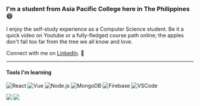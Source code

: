 ### I'm a student from Asia Pacific College here in The Philippines 😄

I enjoy the self-study experience as a Computer Science student. Be it a quick video on Youtube or a fully-fledged course path online; the apples don't fall too far from the tree we all know and love.

Connect with me on [LinkedIn](https://www.linkedin.com/in/julian-terry-bass-601434192/). 💬

---

#### Tools I'm learning

![React](https://img.shields.io/badge/React-informational?style=flat&logo=React&logoColor=white&color=0e4be6)
![Vue](https://img.shields.io/badge/Vue-informational?style=flat&logo=Vue.js&logoColor=white&color=36c770)
![Node.js](https://img.shields.io/badge/Node.js-informational?style=flat&logo=Node.js&logoColor=white&color=067a10)
![MongoDB](https://img.shields.io/badge/MongoDB-informational?style=flat&logo=MongoDB&logoColor=white&color=067a10)
![Firebase](https://img.shields.io/badge/Firebase-informational?style=flat&logo=Firebase&logoColor=white&color=orange)
![VSCode](https://img.shields.io/badge/VSCode-informational?style=flat&logo=VisualStudioCode&logoColor=white&color=0417c7)

<a href="https://github.com/anuraghazra/github-readme-stats">
  <img align="left" src="https://github-readme-stats.vercel.app/api?username=JulianSegunderaBass&count_private=true&include_all_commits=TRUE&custom_title=My Stats&show_icons=true&hide_border=TRUE&theme=github_dark" />
</a>
<a href="https://github.com/anuraghazra/github-readme-stats">
  <img align="left" src="https://github-readme-stats.vercel.app/api/top-langs/?username=JulianSegunderaBass&layout=compact&hide=Hack&hide_border=TRUE&card_width=230&theme=github_dark" />
</a>
